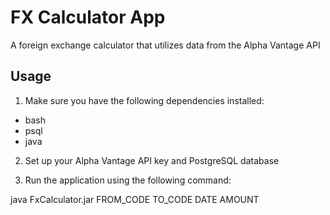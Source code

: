# FX Calculator App

A foreign exchange calculator that utilizes data from the Alpha Vantage API

## Usage

1. Make sure you have the following dependencies installed:
- bash
- psql
- java

2. Set up your Alpha Vantage API key and PostgreSQL database

3. Run the application using the following command:

java FxCalculator.jar FROM_CODE TO_CODE DATE AMOUNT
